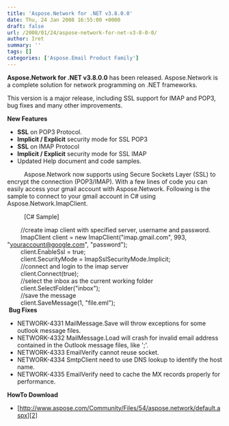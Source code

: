```yaml
---
title: 'Aspose.Network for .NET v3.8.0.0'
date: Thu, 24 Jan 2008 16:55:00 +0000
draft: false
url: /2008/01/24/aspose-network-for-net-v3-8-0-0/
author: Iret
summary: ''
tags: []
categories: ['Aspose.Email Product Family']
---
```


**Aspose.Network for .NET v3.8.0.0** has been released. Aspose.Network is a complete solution for network programming on .NET frameworks.

This version is a major release, including SSL support for IMAP and POP3, bug fixes and many other improvements.

**New Features**

*   **SSL** on POP3 Protocol.
*   **Implicit / Explicit** security mode for SSL POP3
*   **SSL** on IMAP Protocol
*   **Implicit / Explicit** security mode for SSL IMAP
*   Updated Help document and code samples.

          Aspose.Network now supports using Secure Sockets Layer (SSL) to encrypt the connection (POP3/IMAP). With a few lines of code you can easily access your gmail account with Aspose.Network. Following is the sample to connect to your gmail account in C# using Aspose.Network.ImapClient.

          \[C# Sample\]

        //create imap client with specified server, username and password.  
        ImapClient client = new ImapClient("imap.gmail.com", 993, "[youraccount@google.com][1]", "password");  
        client.EnableSsl = true;  
        client.SecurityMode = ImapSslSecurityMode.Implicit;  
        //connect and login to the imap server  
        client.Connect(true);  
        //select the inbox as the current working folder  
        client.SelectFolder("inbox");  
        //save the message  
        client.SaveMessage(1, "file.eml");  
 **Bug Fixes**

*   NETWORK-4331 MailMessage.Save will throw exceptions for some outlook message files.
*   NETWORK-4332 MailMessage.Load will crash for invalid email address contained in the Outlook message files, like ';'.
*   NETWORK-4333 EmailVerify cannot reuse socket.
*   NETWORK-4334 SmtpClient need to use DNS lookup to identify the host name. 
*   NETWORK-4335 EmailVerify need to cache the MX records properly for performance.

**HowTo Download**

*   [http://www.aspose.com/Community/Files/54/aspose.network/default.aspx][2]




[1]: mailto:youraccount@google.com
[2]: http://www.aspose.com/Community/Files/54/aspose.network/default.aspx




